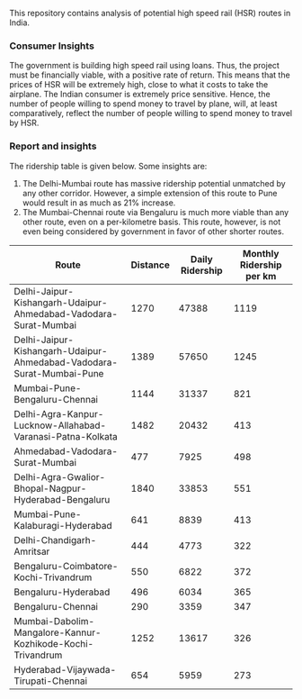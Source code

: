 This repository contains analysis of potential high speed rail (HSR) routes in India.

### Consumer Insights

The government is building high speed rail using loans. Thus, the project must be financially viable, with a positive rate of return. This means that the prices of HSR will be extremely high, close to what it costs to take the airplane. The Indian consumer is extremely price sensitive. Hence, the number of people willing to spend money to travel by plane, will, at least comparatively, reflect the number of people willing to spend money to travel by HSR.

### Report and insights

The ridership table is given below. Some insights are:

1. The Delhi-Mumbai route has massive ridership potential unmatched by any other corridor. However, a simple extension of this route to Pune would result in as much as 21% increase. 
2. The Mumbai-Chennai route via Bengaluru is much more viable than any 
other route, even on a per-kilometre basis. This route, however, is 
not even being considered by government in favor of other 
shorter routes.



|Route| Distance| Daily Ridership| Monthly Ridership per km|
|----|----|------|-------|
|Delhi-Jaipur-Kishangarh-Udaipur-Ahmedabad-Vadodara-Surat-Mumbai|1270|47388|1119|
|Delhi-Jaipur-Kishangarh-Udaipur-Ahmedabad-Vadodara-Surat-Mumbai-Pune|1389|57650|1245|
|Mumbai-Pune-Bengaluru-Chennai|1144|31337|821|
|Delhi-Agra-Kanpur-Lucknow-Allahabad-Varanasi-Patna-Kolkata|1482|20432|413|
|Ahmedabad-Vadodara-Surat-Mumbai|477|7925|498|
|Delhi-Agra-Gwalior-Bhopal-Nagpur-Hyderabad-Bengaluru|1840|33853|551|
|Mumbai-Pune-Kalaburagi-Hyderabad|641|8839|413|
|Delhi-Chandigarh-Amritsar|444|4773|322|
|Bengaluru-Coimbatore-Kochi-Trivandrum|550|6822|372|
|Bengaluru-Hyderabad|496|6034|365|
|Bengaluru-Chennai|290|3359|347|
|Mumbai-Dabolim-Mangalore-Kannur-Kozhikode-Kochi-Trivandrum|1252|13617|326|
|Hyderabad-Vijaywada-Tirupati-Chennai|654|5959|273|
